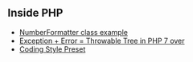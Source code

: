 ## Inside PHP

- [NumberFormatter class example](docs/NumberFormatter.md)
- [Exception + Error = Throwable Tree in PHP 7 over](docs/ThrowableTree.md)
- [Coding Style Preset](docs/CodingStylePreset.md)
